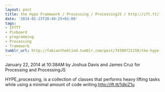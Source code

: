```yaml
---
layout: post
title: the Hype Framework / Processing / ProcessingJS / http://ift.tt/19SZHNo
date: '2014-01-23T20:40:25+01:00'
tags:
- IFTTT
- Pinboard
- programming
- Processing
- framework
tumblr_url: http://fabiantheblind.tumblr.com/post/74300721150/the-hype-framework-processing-processingjs
---
```

January 22, 2014 at 10:38AM
by Joshua Davis and James Cruz 
for Processing and ProcessingJS

HYPE_processing, is a collection of classes that performs heavy lifting tasks while using a minimal amount of code writing.http://ift.tt/1dkiZ1u
